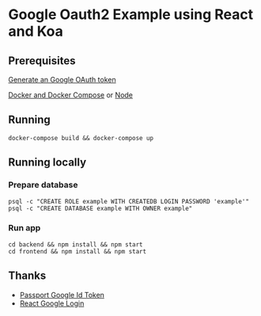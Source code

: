 # Google Oauth2 Example using React and Koa

## Prerequisites

[Generate an Google OAuth token](https://developers.google.com/identity/protocols/OAuth2)

[Docker and Docker Compose](https://docs.docker.com/compose/) or [Node](https://nodejs.org/)

## Running

    docker-compose build && docker-compose up

## Running locally

### Prepare database

    psql -c "CREATE ROLE example WITH CREATEDB LOGIN PASSWORD 'example'"
    psql -c "CREATE DATABASE example WITH OWNER example"

### Run app

    cd backend && npm install && npm start
    cd frontend && npm install && npm start

## Thanks

* [Passport Google Id Token](https://github.com/jmreyes/passport-google-id-token)
* [React Google Login](https://github.com/anthonyjgrove/react-google-login)
